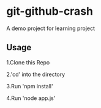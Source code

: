 # git-github-crash
A demo project for learning project

## Usage
1.Clone this Repo

2.'cd' into the directory

3.Run 'npm install'

4.Run 'node app.js'
